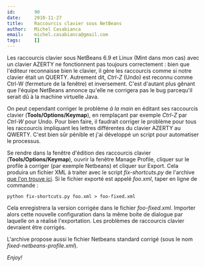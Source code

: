 ```yaml
---
id:       90
date:     2010-11-27
title:    Raccourcis clavier sous NetBeans
author:   Michel Casabianca
email:    michel.casabianca@gmail.com
tags:     []
---
```


Les raccourcis clavier sous NetBeans 6.9 et Linux (Mint dans mon cas) avec un clavier AZERTY ne fonctionnent pas toujours correctement : bien que l'éditeur reconnaisse bien le clavier, il gère les raccourcis comme si notre clavier était un QUERTY. Autrement dit, *Ctrl-Z* (Undo) est reconnu comme Ctrl-W (fermeture de la fenêtre) et inversement. C'est d'autant plus gênant que l'équipe NetBeans annonce qu'elle ne corrigera pas le bug parcequ'il serait dû à la machine virtuelle Java.

On peut cependant corriger le problème *à la main* en éditant ses raccourcis clavier (**Tools/Options/Keymap**), en remplaçant par exemple *Ctrl-Z* par *Ctrl-W* pour Undo. Pour bien faire, il faudrait corriger le problème pour tous les raccourcis impliquant les lettres différentes du clavier AZERTY au QWERTY. C'est bien sûr pénible et j'ai développé un script pour automatiser le processus.

Se rendre dans la fenêtre d'édition des raccourcis clavier (**Tools/Options/Keymap**), ouvrir la fenêtre Manage Profile, cliquer sur le profile à corriger (par exemple Netbeans) et cliquer sur Export. Cela produira un fichier XML à traiter avec le script *fix-shortcuts.py* de l'archive [que l'on trouve ici](http://sweetohm.net/arc/shortcut-netbeans.zip). Si le fichier exporté est appelé *foo.xml*, taper en ligne de commande :

```
python fix-shortcuts.py foo.xml > foo-fixed.xml
```

Cela enregistrera la version corrigée dans le fichier *foo-fixed.xml*. Importer alors cette nouvelle configuration dans la même boite de dialogue par laquelle on a réalisé l'exportation. Les problèmes de raccourcis clavier devraient être corrigés.

L'archive propose aussi le fichier Netbeans standard corrigé (sous le nom *fixed-netbeans-profile.xml*).

*Enjoy!*

